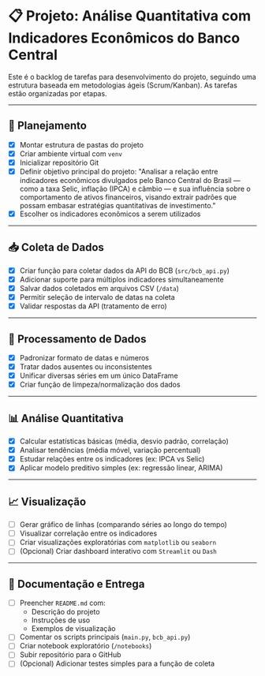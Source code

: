 # 📋 Projeto: Análise Quantitativa com Indicadores Econômicos do Banco Central

Este é o backlog de tarefas para desenvolvimento do projeto, seguindo uma estrutura baseada em metodologias ágeis (Scrum/Kanban). As tarefas estão organizadas por etapas.

---

## 🧠 Planejamento
- [x] Montar estrutura de pastas do projeto
- [x] Criar ambiente virtual com `venv`
- [x] Inicializar repositório Git
- [x] Definir objetivo principal do projeto: "Analisar a relação entre indicadores econômicos divulgados pelo Banco Central do Brasil — como a taxa Selic, inflação (IPCA) e câmbio — e sua influência sobre o comportamento de ativos financeiros, visando extrair padrões que possam embasar estratégias quantitativas de investimento."
- [x] Escolher os indicadores econômicos a serem utilizados

---

## 📥 Coleta de Dados
- [x] Criar função para coletar dados da API do BCB (`src/bcb_api.py`)
- [x] Adicionar suporte para múltiplos indicadores simultaneamente
- [x] Salvar dados coletados em arquivos CSV (`/data`)
- [x] Permitir seleção de intervalo de datas na coleta
- [x] Validar respostas da API (tratamento de erro)

---

## 🧹 Processamento de Dados
- [x] Padronizar formato de datas e números
- [x] Tratar dados ausentes ou inconsistentes
- [x] Unificar diversas séries em um único DataFrame
- [x] Criar função de limpeza/normalização dos dados

---

## 📊 Análise Quantitativa
- [x] Calcular estatísticas básicas (média, desvio padrão, correlação)
- [x] Analisar tendências (média móvel, variação percentual)
- [x] Estudar relações entre os indicadores (ex: IPCA vs Selic)
- [x] Aplicar modelo preditivo simples (ex: regressão linear, ARIMA)

---

## 📈 Visualização
- [ ] Gerar gráfico de linhas (comparando séries ao longo do tempo)
- [ ] Visualizar correlação entre os indicadores
- [ ] Criar visualizações exploratórias com `matplotlib` ou `seaborn`
- [ ] (Opcional) Criar dashboard interativo com `Streamlit` ou `Dash`

---

## 📄 Documentação e Entrega
- [ ] Preencher `README.md` com:
  - Descrição do projeto
  - Instruções de uso
  - Exemplos de visualização
- [ ] Comentar os scripts principais (`main.py`, `bcb_api.py`)
- [ ] Criar notebook exploratório (`/notebooks`)
- [ ] Subir repositório para o GitHub
- [ ] (Opcional) Adicionar testes simples para a função de coleta
